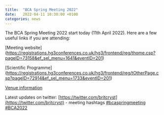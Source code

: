 ```yaml
---
title:  "BCA Spring Meeting 2022"
date:   2022-04-11 10:30:00 +0100
categories: news
---
```


The BCA Spring Meeting 2022 start today (11th April 2022). Here are a few useful links if you are attending:

[Meeting website] (https://registrations.hg3conferences.co.uk/hg3/frontend/reg/thome.csp?pageID=73158&ef_sel_menu=1641&eventID=201)

[Scientific Programme] (https://registrations.hg3conferences.co.uk/hg3/frontend/reg/tOtherPage.csp?pageID=72914&ef_sel_menu=1733&eventID=201)

[Venue information](https://registrations.hg3conferences.co.uk/hg3/frontend/reg/tOtherPage.csp?pageID=73562&ef_sel_menu=1651&eventID=201)

Latest updates on twitter: [https://twitter.com/britcryst](https://twitter.com/britcryst) - meeting hashtags [#bcaspringmeeting](https://twitter.com/search?q=%23bcaspringmeeting) [#BCA2022](https://twitter.com/hashtag/BCA2022) 

